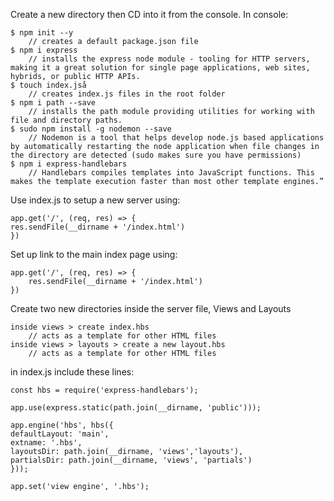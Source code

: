 Create a new directory then CD into it from the console.
In console:

    $ npm init --y 
        // creates a default package.json file
    $ npm i express
        // installs the express node module - tooling for HTTP servers, making it a great solution for single page applications, web sites, hybrids, or public HTTP APIs.
    $ touch index.jså
        // creates index.js files in the root folder
    $ npm i path --save
        // installs the path module providing utilities for working with file and directory paths.
    $ sudo npm install -g nodemon --save
        // Nodemon is a tool that helps develop node.js based applications by automatically restarting the node application when file changes in the directory are detected (sudo makes sure you have permissions)
    $ npm i express-handlebars
        // Handlebars compiles templates into JavaScript functions. This makes the template execution faster than most other template engines.”

Use index.js to setup a new server using:

    app.get('/', (req, res) => {
    res.sendFile(__dirname + '/index.html')
    })

Set up link to the main index page using:

    app.get('/', (req, res) => {
        res.sendFile(__dirname + '/index.html')
    })

Create two new directories inside the server file, Views and Layouts

    inside views > create index.hbs
        // acts as a template for other HTML files
    inside views > layouts > create a new layout.hbs
        // acts as a template for other HTML files

in index.js include these lines:

    const hbs = require('express-handlebars');

    app.use(express.static(path.join(__dirname, 'public')));

    app.engine('hbs', hbs({
    defaultLayout: 'main',
    extname: '.hbs',
    layoutsDir: path.join(__dirname, 'views','layouts'),
    partialsDir: path.join(__dirname, 'views', 'partials')
    }));

    app.set('view engine', '.hbs');
    